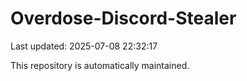 # Overdose-Discord-Stealer

Last updated: 2025-07-08 22:32:17

This repository is automatically maintained.
